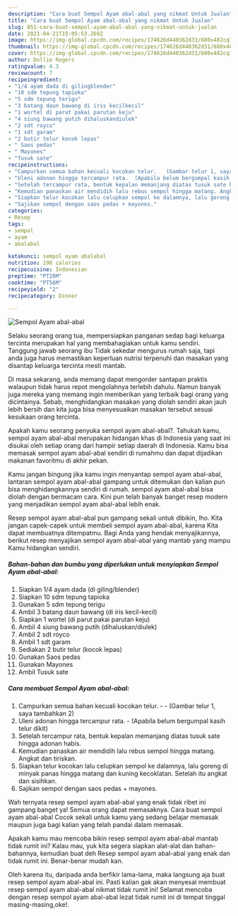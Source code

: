 ```yaml
---
description: "Cara buat Sempol Ayam abal-abal yang nikmat Untuk Jualan"
title: "Cara buat Sempol Ayam abal-abal yang nikmat Untuk Jualan"
slug: 851-cara-buat-sempol-ayam-abal-abal-yang-nikmat-untuk-jualan
date: 2021-04-21T15:05:53.269Z
image: https://img-global.cpcdn.com/recipes/174626d440362d31/680x482cq70/sempol-ayam-abal-abal-foto-resep-utama.jpg
thumbnail: https://img-global.cpcdn.com/recipes/174626d440362d31/680x482cq70/sempol-ayam-abal-abal-foto-resep-utama.jpg
cover: https://img-global.cpcdn.com/recipes/174626d440362d31/680x482cq70/sempol-ayam-abal-abal-foto-resep-utama.jpg
author: Dollie Rogers
ratingvalue: 4.3
reviewcount: 7
recipeingredient:
- "1/4 ayam dada di gilingblender"
- "10 sdm tepung tapioka"
- "5 sdm tepung terigu"
- "3 batang daun bawang di iris kecilkecil"
- "1 wortel di parut pakai parutan keju"
- "4 siung bawang putih dihaluskandiulek"
- "2 sdt royco"
- "1 sdt garam"
- "2 butir telur kocok lepas"
- " Saos pedas"
- " Mayones"
- "Tusuk sate"
recipeinstructions:
- "Campurkan semua bahan kecuali kocokan telur.   (Gambar telur 1, saya tambahkan 2)"
- "Uleni adonan hingga tercampur rata.  (Apabila belum bergumpal kasih telur dikit)"
- "Setelah tercampur rata, bentuk kepalan memanjang diatas tusuk sate hingga adonan habis."
- "Kemudian panaskan air mendidih lalu rebus sempol hingga matang. Angkat dan tiriskan."
- "Siapkan telur kocokan lalu celupkan sempol ke dalamnya, lalu goreng di minyak panas hingga matang dan kuning kecoklatan. Setelah itu angkat dan sisihkan."
- "Sajikan sempol dengan saos pedas + mayones."
categories:
- Resep
tags:
- sempol
- ayam
- abalabal

katakunci: sempol ayam abalabal 
nutrition: 198 calories
recipecuisine: Indonesian
preptime: "PT28M"
cooktime: "PT56M"
recipeyield: "2"
recipecategory: Dinner

---
```



![Sempol Ayam abal-abal](https://img-global.cpcdn.com/recipes/174626d440362d31/680x482cq70/sempol-ayam-abal-abal-foto-resep-utama.jpg)

Selaku seorang orang tua, mempersiapkan panganan sedap bagi keluarga tercinta merupakan hal yang membahagiakan untuk kamu sendiri. Tanggung jawab seorang ibu Tidak sekedar mengurus rumah saja, tapi anda juga harus memastikan keperluan nutrisi terpenuhi dan masakan yang disantap keluarga tercinta mesti mantab.

Di masa  sekarang, anda memang dapat mengorder santapan praktis walaupun tidak harus repot mengolahnya terlebih dahulu. Namun banyak juga mereka yang memang ingin memberikan yang terbaik bagi orang yang dicintainya. Sebab, menghidangkan masakan yang diolah sendiri akan jauh lebih bersih dan kita juga bisa menyesuaikan masakan tersebut sesuai kesukaan orang tercinta. 



Apakah kamu seorang penyuka sempol ayam abal-abal?. Tahukah kamu, sempol ayam abal-abal merupakan hidangan khas di Indonesia yang saat ini disukai oleh setiap orang dari hampir setiap daerah di Indonesia. Kamu bisa memasak sempol ayam abal-abal sendiri di rumahmu dan dapat dijadikan makanan favoritmu di akhir pekan.

Kamu jangan bingung jika kamu ingin menyantap sempol ayam abal-abal, lantaran sempol ayam abal-abal gampang untuk ditemukan dan kalian pun bisa menghidangkannya sendiri di rumah. sempol ayam abal-abal bisa diolah dengan bermacam cara. Kini pun telah banyak banget resep modern yang menjadikan sempol ayam abal-abal lebih enak.

Resep sempol ayam abal-abal pun gampang sekali untuk dibikin, lho. Kita jangan capek-capek untuk membeli sempol ayam abal-abal, karena Kita dapat membuatnya ditempatmu. Bagi Anda yang hendak menyajikannya, berikut resep menyajikan sempol ayam abal-abal yang mantab yang mampu Kamu hidangkan sendiri.

<!--inarticleads1-->

##### Bahan-bahan dan bumbu yang diperlukan untuk menyiapkan Sempol Ayam abal-abal:

1. Siapkan 1/4 ayam dada (di giling/blender)
1. Siapkan 10 sdm tepung tapioka
1. Gunakan 5 sdm tepung terigu
1. Ambil 3 batang daun bawang (di iris kecil-kecil)
1. Siapkan 1 wortel (di parut pakai parutan keju)
1. Ambil 4 siung bawang putih (dihaluskan/diulek)
1. Ambil 2 sdt royco
1. Ambil 1 sdt garam
1. Sediakan 2 butir telur (kocok lepas)
1. Gunakan  Saos pedas
1. Gunakan  Mayones
1. Ambil Tusuk sate




<!--inarticleads2-->

##### Cara membuat Sempol Ayam abal-abal:

1. Campurkan semua bahan kecuali kocokan telur.  -  - (Gambar telur 1, saya tambahkan 2)
1. Uleni adonan hingga tercampur rata. -  (Apabila belum bergumpal kasih telur dikit)
1. Setelah tercampur rata, bentuk kepalan memanjang diatas tusuk sate hingga adonan habis.
1. Kemudian panaskan air mendidih lalu rebus sempol hingga matang. Angkat dan tiriskan.
1. Siapkan telur kocokan lalu celupkan sempol ke dalamnya, lalu goreng di minyak panas hingga matang dan kuning kecoklatan. Setelah itu angkat dan sisihkan.
1. Sajikan sempol dengan saos pedas + mayones.




Wah ternyata resep sempol ayam abal-abal yang enak tidak ribet ini gampang banget ya! Semua orang dapat memasaknya. Cara buat sempol ayam abal-abal Cocok sekali untuk kamu yang sedang belajar memasak maupun juga bagi kalian yang telah pandai dalam memasak.

Apakah kamu mau mencoba bikin resep sempol ayam abal-abal mantab tidak rumit ini? Kalau mau, yuk kita segera siapkan alat-alat dan bahan-bahannya, kemudian buat deh Resep sempol ayam abal-abal yang enak dan tidak rumit ini. Benar-benar mudah kan. 

Oleh karena itu, daripada anda berfikir lama-lama, maka langsung aja buat resep sempol ayam abal-abal ini. Pasti kalian gak akan menyesal membuat resep sempol ayam abal-abal nikmat tidak rumit ini! Selamat mencoba dengan resep sempol ayam abal-abal lezat tidak rumit ini di tempat tinggal masing-masing,oke!.


